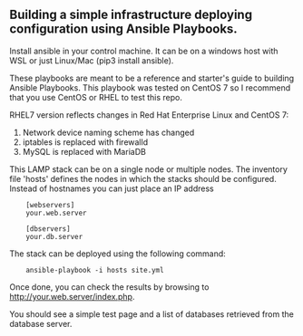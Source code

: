 Building a simple infrastructure deploying configuration using Ansible Playbooks.
-------------------------------------------

Install ansible in your control machine. It can be on a windows host with WSL or just Linux/Mac (pip3 install ansible).

These playbooks are meant to be a reference and starter's guide to building Ansible Playbooks. This playbook was tested on CentOS 7 so I recommend that you use CentOS or RHEL to test this repo.

RHEL7 version reflects changes in Red Hat Enterprise Linux and CentOS 7:
1. Network device naming scheme has changed
2. iptables is replaced with firewalld
3. MySQL is replaced with MariaDB

This LAMP stack can be on a single node or multiple nodes. The inventory file 'hosts' defines the nodes in which the stacks should be configured. Instead of hostnames you can just place an IP address

        [webservers]
        your.web.server

        [dbservers]
        your.db.server

The stack can be deployed using the following command:

        ansible-playbook -i hosts site.yml

Once done, you can check the results by browsing to http://your.web.server/index.php.

You should see a simple test page and a list of databases retrieved from the database server.

